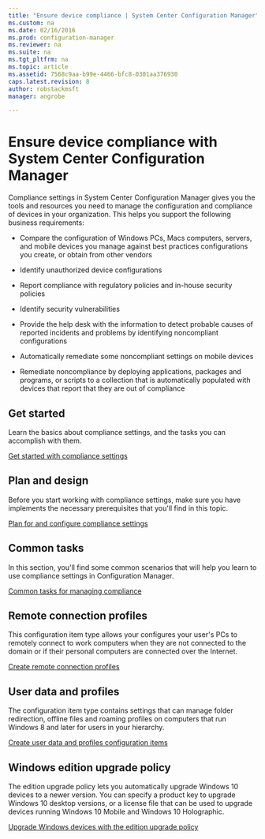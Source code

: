 ```yaml
---
title: "Ensure device compliance | System Center Configuration Manager"
ms.custom: na
ms.date: 02/16/2016
ms.prod: configuration-manager
ms.reviewer: na
ms.suite: na
ms.tgt_pltfrm: na
ms.topic: article
ms.assetid: 7568c9aa-b99e-4466-bfc8-0301aa376930
caps.latest.revision: 8
author: robstackmsftmanager: angrobe

---
```

# Ensure device compliance with System Center Configuration Manager
Compliance settings in System Center Configuration Manager gives you the tools and resources you need to manage the configuration and compliance of devices in your organization. This helps you support the following business requirements:  
  
-   Compare the configuration of Windows PCs, Macs computers, servers, and mobile devices you manage against best practices configurations you create, or obtain from other vendors  
  
-   Identify unauthorized device configurations  
  
-   Report compliance with regulatory policies and in-house security policies  
  
-   Identify security vulnerabilities  
  
-   Provide the help desk with the information to detect probable causes of reported incidents and problems by identifying noncompliant configurations  
  
-   Automatically remediate some noncompliant settings on mobile devices  
  
-   Remediate noncompliance by deploying applications, packages and programs, or scripts to a collection that is automatically populated with devices that report that they are out of compliance  
  
  
## Get started  
 Learn the basics about compliance settings, and the tasks you can accomplish with them.  
  
 [Get started with compliance settings](../../compliance/get-started/get-started-with-compliance-settings.md)  
  
## Plan and design  
 Before you start working with compliance settings, make sure you have implements the necessary prerequisites that you'll find in this topic.  
  
 [Plan for and configure compliance settings](../../compliance/plan-design/plan-for-and-configure-compliance-settings.md)  
  
## Common tasks  
 In this section, you'll find some common scenarios that will help you learn to use compliance settings in Configuration Manager.  
  
 [Common tasks for managing compliance](../../compliance/plan-design/common-tasks-for-managing-compliance.md)  
  
## Remote connection profiles  
 This configuration item type allows your configures your user's PCs to remotely connect to work computers when they are not connected to the domain or if their personal computers are connected over the Internet.  
  
 [Create remote connection profiles](/sccm/compliance/deploy-use/create-remote-connection-profiles)  
  
## User data and profiles  
 The configuration item type contains settings that can manage folder redirection, offline files and roaming profiles on computers that run Windows 8 and later for users in your hierarchy.  
  
 [Create user data and profiles configuration items](/sccm/compliance/deploy-use/create-user-data-and-profiles-configuration-items)  
  
## Windows edition upgrade policy  
 The edition upgrade policy lets you automatically upgrade Windows 10 devices to a newer version. You can specify a product key to upgrade Windows 10 desktop versions, or a license file that can be used to upgrade devices running Windows 10 Mobile and Windows 10 Holographic.  
  
 [Upgrade Windows devices with the edition upgrade policy](/sccm/compliance/deploy-use/upgrade-windows-version)  
  

